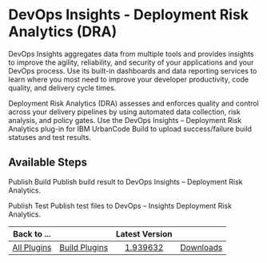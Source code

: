 
DevOps Insights - Deployment Risk Analytics (DRA)
=================================================



DevOps Insights aggregates data from multiple tools and provides insights to improve the agility, reliability, and security of your applications and your DevOps process. Use its built-in dashboards and data reporting services to learn where you most need to improve your developer productivity, code quality, and delivery cycle times.




Deployment Risk Analytics (DRA) assesses and enforces quality and control across your delivery pipelines by using automated data collection, risk analysis, and policy gates. Use the DevOps Insights – Deployment Risk Analytics plug-in for IBM UrbanCode Build to upload success/failure build statuses and test results.




Available Steps
---------------


Publish Build Publish build result to DevOps Insights – Deployment Risk Analytics.


Publish Test Publish test files to DevOps – Insights Deployment Risk Analytics.





|Back to ...||Latest Version||
| :---: | :---: | :---: | :---: |
|[All Plugins](../../index.md)|[Build Plugins](../README.md)|[1.939632](https://raw.githubusercontent.com/UrbanCode/IBM-UCB-PLUGINS/main/files/bluemix-deployment-risk-analytics/devops-insights-deployment-risk-analytics-ubuild-1.939632.zip)|[Downloads](downloads.md)|
